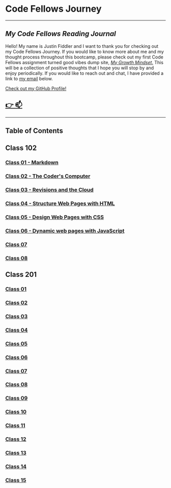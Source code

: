 # Code Fellows Journey

----

## _My Code Fellows Reading Journal_

Hello! My name is Justin Fiddler and I want to thank you for checking out my Code Fellows Journey. If you would like to know more about me and my thought process throughout this bootcamp, please check out my first Code Fellows assignment turned good vibes dump site, [*My Growth Mindset*.](https://justin-fiddler.github.io/reading-notes/growth-mindset) This will be a collection of positive thoughts that I hope you will stop by and enjoy periodically. If you would like to reach out and chat, I have provided a link to [my email](mailto:justin.r.fiddler@gmail.com) below.

[Check out my GitHub Profile!](https://github.com/Justin-Fiddler)

## [👉 📫](Mailto:Justin.R.Fiddler@gmail.com)

----

## Table of Contents

## Class 102

### [Class 01 - Markdown](https://justin-fiddler.github.io/reading-notes/102-01)

### [Class 02 - The Coder's Computer](https://justin-fiddler.github.io/reading-notes/102-02)

### [Class 03 - Revisions and the Cloud](https://justin-fiddler.github.io/reading-notes/102-03)

### [Class 04 - Structure Web Pages with HTML](https://justin-fiddler.github.io/reading-notes/102-04)

### [Class 05 - Design Web Pages with CSS](https://justin-fiddler.github.io/reading-notes/102-05)

### [Class 06 - Dynamic web pages with JavaScript](https://justin-fiddler.github.io/reading-notes/102-06)

### [Class 07](https://justin-fiddler.github.io/reading-notes/102-07)

### [Class 08](https://justin-fiddler.github.io/reading-notes/102-08)

## Class 201

### [Class 01](https://justin-fiddler.github.io/reading-notes/201-01)

### [Class 02](https://justin-fiddler.github.io/reading-notes/201-02)

### [Class 03](https://justin-fiddler.github.io/reading-notes/201-03)

### [Class 04](https://justin-fiddler.github.io/reading-notes/201-04)

### [Class 05](https://justin-fiddler.github.io/reading-notes/201-05)

### [Class 06](https://justin-fiddler.github.io/creading-notes/201-06)

### [Class 07](https://justin-fiddler.github.io/reading-notes/201-07)

### [Class 08](https://justin-fiddler.github.io/reading-notes/201-08)

### [Class 09](https://justin-fiddler.github.io/reading-notes/201-09)

### [Class 10](https://justin-fiddler.github.io/reading-notes/201-10)

### [Class 11](https://justin-fiddler.github.io/reading-notes/201-11)

### [Class 12](https://justin-fiddler.github.io/creading-notes/201-12)

### [Class 13](https://justin-fiddler.github.io/reading-notes/01-13)

### [Class 14](https://justin-fiddler.github.io/reading-notes/201-14)

### [Class 15](https://justin-fiddler.github.io/reading-notes/01-15)
